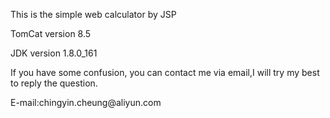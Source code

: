 <p>This is the simple web calculator by JSP</p>
<p>TomCat version 8.5</p>
<p>JDK version 1.8.0_161</p>
<p>If you have some confusion, you can contact me via email,I will try my best to reply the question.</p>
<p>E-mail:chingyin.cheung@aliyun.com</p>

